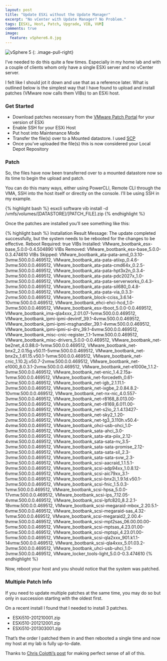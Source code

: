 ```yaml
---
layout: post
title: "Update ESXi without the Update Manager"
excerpt: "No vCenter with Update Manager? No Problem."
tags: [ESXi, Host, Patch, Upgrade, VIB, VUM]
comments: true
image:
  feature: vSphere6.0.jpg
---
```


![vSphere 5][1]
{: .image-pull-right}

I’ve needed to do this quite a few times. Especially in my home lab and with a couple of clients whom only have a single ESXi server and no vCenter server.

I felt like I should jot it down and use that as a reference later. What is outlined below is the simplest way that I have found to upload and install patches (VMware now calls them VIBs) to an ESXi host.

### Get Started

* Download patches necessary from the [VMware Patch Portal](http://www.vmware.com/patchmgr/findPatch.portal) for your version of ESXi
* Enable SSH for your ESXi Host
* Put host into Maintenance Mode
* Transfer the file(s) over to a Mounted datastore. I used [SCP](http://winscp.net/eng/download.php)
* Once you've uploaded the file(s) this is now considered your Local Depot Repository

### Patch

So, the files have now been transferred over to a mounted datastore now so its time to begin the upload and patch.

You can do this many ways, either using PowerCLI, Remote CLI through the VMA, SSH into the host itself or directly on the console. I’ll be using SSH in my example.

{% highlight bash %}
esxcli software vib install -d /vmfs/volumes/[DATASTORE]/[PATCH_FILE].zip
{% endhighlight %}

Once the patches are installed you’ll see something like this:

{% highlight bash %}
Installation Result
Message: The update completed successfully, but the system needs to be rebooted for the changes to be effective.
Reboot Required: true
VIBs Installed: VMware_bootbank_esx-base_5.0.0-0.4.504890
VIBs Removed: VMware_bootbank_esx-base_5.0.0-0.3.474610
VIBs Skipped: VMware_bootbank_ata-pata-amd_0.3.10-3vmw.500.0.0.469512, VMware_bootbank_ata-pata-atiixp_0.4.6-3vmw.500.0.0.469512, VMware_bootbank_ata-pata-cmd64x_0.2.5-3vmw.500.0.0.469512, VMware_bootbank_ata-pata-hpt3x2n_0.3.4-3vmw.500.0.0.469512, VMware_bootbank_ata-pata-pdc2027x_1.0-3vmw.500.0.0.469512, VMware_bootbank_ata-pata-serverworks_0.4.3-3vmw.500.0.0.469512, VMware_bootbank_ata-pata-sil680_0.4.8-3vmw.500.0.0.469512, VMware_bootbank_ata-pata-via_0.3.3-2vmw.500.0.0.469512, VMware_bootbank_block-cciss_3.6.14-10vmw.500.0.0.469512, VMware_bootbank_ehci-ehci-hcd_1.0-3vmw.500.0.0.469512, VMware_bootbank_esx-tboot_5.0.0-0.0.469512, VMware_bootbank_ima-qla4xxx_2.01.07-1vmw.500.0.0.469512, VMware_bootbank_ipmi-ipmi-devintf_39.1-4vmw.500.0.0.469512, VMware_bootbank_ipmi-ipmi-msghandler_39.1-4vmw.500.0.0.469512, VMware_bootbank_ipmi-ipmi-si-drv_39.1-4vmw.500.0.0.469512, VMware_bootbank_misc-cnic-register_1.1-1vmw.500.0.0.469512, VMware_bootbank_misc-drivers_5.0.0-0.0.469512, VMware_bootbank_net-be2net_4.0.88.0-1vmw.500.0.0.469512, VMware_bootbank_net-bnx2_2.0.15g.v50.11-5vmw.500.0.0.469512, VMware_bootbank_net-bnx2x_1.61.15.v50.1-1vmw.500.0.0.469512, VMware_bootbank_net-cnic_1.10.2j.v50.7-2vmw.500.0.0.469512, VMware_bootbank_net-e1000_8.0.3.1-2vmw.500.0.0.469512, VMware_bootbank_net-e1000e_1.1.2-3vmw.500.0.0.469512, VMware_bootbank_net-enic_1.4.2.15a-1vmw.500.0.0.469512, VMware_bootbank_net-forcedeth_0.61-2vmw.500.0.0.469512, VMware_bootbank_net-igb_2.1.11.1-3vmw.500.0.0.469512, VMware_bootbank_net-ixgbe_2.0.84.8.2-10vmw.500.0.0.469512, VMware_bootbank_net-nx-nic_4.0.557-3vmw.500.0.0.469512, VMware_bootbank_net-r8168_8.013.00-3vmw.500.0.0.469512, VMware_bootbank_net-r8169_6.011.00-2vmw.500.0.0.469512, VMware_bootbank_net-s2io_2.1.4.13427-3vmw.500.0.0.469512, VMware_bootbank_net-sky2_1.20-2vmw.500.0.0.469512, VMware_bootbank_net-tg3_3.110h.v50.4-4vmw.500.0.0.469512, VMware_bootbank_ohci-usb-ohci_1.0-3vmw.500.0.0.469512, VMware_bootbank_sata-ahci_3.0-6vmw.500.0.0.469512, VMware_bootbank_sata-ata-piix_2.12-4vmw.500.0.0.469512, VMware_bootbank_sata-sata-nv_3.5-3vmw.500.0.0.469512, VMware_bootbank_sata-sata-promise_2.12-3vmw.500.0.0.469512, VMware_bootbank_sata-sata-sil_2.3-3vmw.500.0.0.469512, VMware_bootbank_sata-sata-svw_2.3-3vmw.500.0.0.469512, VMware_bootbank_scsi-aacraid_1.1.5.1-9vmw.500.0.0.469512, VMware_bootbank_scsi-adp94xx_1.0.8.12-6vmw.500.0.0.469512, VMware_bootbank_scsi-aic79xx_3.1-5vmw.500.0.0.469512, VMware_bootbank_scsi-bnx2i_1.9.1d.v50.1-3vmw.500.0.0.469512, VMware_bootbank_scsi-fnic_1.5.0.3-1vmw.500.0.0.469512, VMware_bootbank_scsi-hpsa_5.0.0-17vmw.500.0.0.469512, VMware_bootbank_scsi-ips_7.12.05-4vmw.500.0.0.469512, VMware_bootbank_scsi-lpfc820_8.2.2.1-18vmw.500.0.0.469512, VMware_bootbank_scsi-megaraid-mbox_2.20.5.1-6vmw.500.0.0.469512, VMware_bootbank_scsi-megaraid-sas_4.32-1vmw.500.0.0.469512, VMware_bootbank_scsi-megaraid2_2.00.4-9vmw.500.0.0.469512, VMware_bootbank_scsi-mpt2sas_06.00.00.00-5vmw.500.0.0.469512, VMware_bootbank_scsi-mptsas_4.23.01.00-5vmw.500.0.0.469512, VMware_bootbank_scsi-mptspi_4.23.01.00-5vmw.500.0.0.469512, VMware_bootbank_scsi-qla2xxx_901.k1.1-14vmw.500.0.0.469512, VMware_bootbank_scsi-qla4xxx_5.01.03.2-3vmw.500.0.0.469512, VMware_bootbank_uhci-usb-uhci_1.0-3vmw.500.0.0.469512, VMware_locker_tools-light_5.0.0-0.3.474610
{% endhighlight %}

Now, reboot your host and you should notice that the system was patched.

### Multiple Patch Info

If you need to update multiple patches at the same time, you may do so but only in succession starting with the oldest first.

On a recent install I found that I needed to install 3 patches.

* ESXi510-201210001.zip
* ESXi510-201212001.zip
* ESXi510-201303001.zip

That’s the order I patched them in and then rebooted a single time and now my host at my lab is fully up-to-date.

Thanks to [Chris Colotti’s post](http://www.chriscolotti.us/vmware/vsphere/how-to-patch-vsphere-5-esxi-without-update-manager/) for making perfect sense of all of this.

[1]: http://i2.wp.com/vsphere-land.com/wp-content/uploads/vsphere5-300x160.png